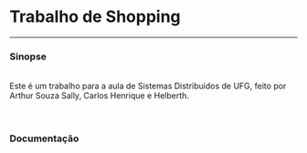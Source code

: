 <h1>Trabalho de Shopping</h1>
<hr/>
<h3>Sinopse</h3><br/>
Este é um trabalho para a aula de Sistemas Distribuidos de UFG, feito por Arthur Souza Sally, Carlos Henrique e Helberth.
<br/><br/><br/>
<h3>Documentação</h3><br/>
